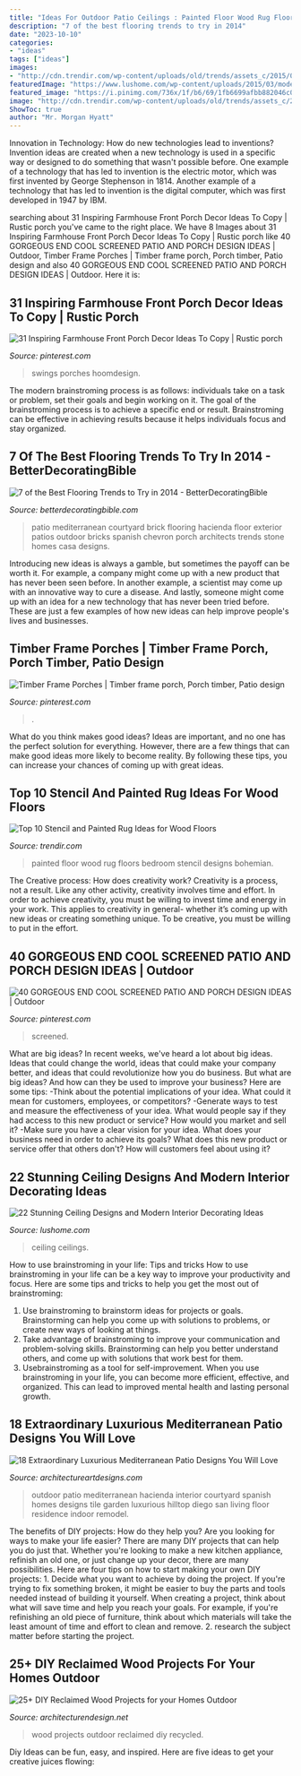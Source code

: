 ```yaml
---
title: "Ideas For Outdoor Patio Ceilings : Painted Floor Wood Rug Floors Bedroom Stencil Designs Bohemian"
description: "7 of the best flooring trends to try in 2014"
date: "2023-10-10"
categories:
- "ideas"
tags: ["ideas"]
images:
- "http://cdn.trendir.com/wp-content/uploads/old/trends/assets_c/2015/08/bohemian-rug-painted-on-bedroom-floor-thumb-autox841-55613.jpg"
featuredImage: "https://www.lushome.com/wp-content/uploads/2015/03/modern-ceiling-designs-home-interiors-8.jpg"
featured_image: "https://i.pinimg.com/736x/1f/b6/69/1fb6699afbb882046c0ede9200f232d1.jpg"
image: "http://cdn.trendir.com/wp-content/uploads/old/trends/assets_c/2015/08/bohemian-rug-painted-on-bedroom-floor-thumb-autox841-55613.jpg"
ShowToc: true
author: "Mr. Morgan Hyatt"
---
```



Innovation in Technology: How do new technologies lead to inventions?
Invention ideas are created when a new technology is used in a specific way or designed to do something that wasn't possible before. One example of a technology that has led to invention is the electric motor, which was first invented by George Stephenson in 1814. Another example of a technology that has led to invention is the digital computer, which was first developed in 1947 by IBM.

	

		
searching about 31 Inspiring Farmhouse Front Porch Decor Ideas To Copy | Rustic porch you've came to the right place. We have 8 Images about 31 Inspiring Farmhouse Front Porch Decor Ideas To Copy | Rustic porch like 40 GORGEOUS END COOL SCREENED PATIO AND PORCH DESIGN IDEAS | Outdoor, Timber Frame Porches | Timber frame porch, Porch timber, Patio design and also 40 GORGEOUS END COOL SCREENED PATIO AND PORCH DESIGN IDEAS | Outdoor. Here it is:
		
    
## 31 Inspiring Farmhouse Front Porch Decor Ideas To Copy | Rustic Porch

<img loading=lazy src="https://i.pinimg.com/736x/15/7c/df/157cdf1e122b1e7ccd080ef375cf3bf1.jpg" onerror="this.onerror=null;this.src='https://tse1.mm.bing.net/th?id=OIP.kUR_KRjb4MbSYKVDzAE7bQHaLH&amp;pid=15.1';" alt="31 Inspiring Farmhouse Front Porch Decor Ideas To Copy | Rustic porch">

_Source: pinterest.com_

>swings porches hoomdesign. 

	

The modern brainstroming process is as follows: individuals take on a task or problem, set their goals and begin working on it. The goal of the brainstroming process is to achieve a specific end or result. Brainstroming can be effective in achieving results because it helps individuals focus and stay organized.

    
## 7 Of The Best Flooring Trends To Try In 2014 - BetterDecoratingBible

<img loading=lazy src="http://betterdecoratingbible.com/wp-content/uploads/2014/01/mediterranean-patio.jpg" onerror="this.onerror=null;this.src='https://tse1.mm.bing.net/th?id=OIP.oauFU53rcI6q4Astz5RnQgHaLP&amp;pid=15.1';" alt="7 of the Best Flooring Trends to Try in 2014 - BetterDecoratingBible">

_Source: betterdecoratingbible.com_

>patio mediterranean courtyard brick flooring hacienda floor exterior patios outdoor bricks spanish chevron porch architects trends stone homes casa designs. 

	

Introducing new ideas is always a gamble, but sometimes the payoff can be worth it. For example, a company might come up with a new product that has never been seen before. In another example, a scientist may come up with an innovative way to cure a disease. And lastly, someone might come up with an idea for a new technology that has never been tried before. These are just a few examples of how new ideas can help improve people's lives and businesses.

    
## Timber Frame Porches | Timber Frame Porch, Porch Timber, Patio Design

<img loading=lazy src="https://i.pinimg.com/736x/a2/6c/9d/a26c9dc01882f7277d76f77f8c73a463.jpg" onerror="this.onerror=null;this.src='https://tse2.mm.bing.net/th?id=OIP.zvllJBseZ9UhlxVumuOQWgHaL1&amp;pid=15.1';" alt="Timber Frame Porches | Timber frame porch, Porch timber, Patio design">

_Source: pinterest.com_

>. 

	

What do you think makes good ideas?
Ideas are important, and no one has the perfect solution for everything. However, there are a few things that can make good ideas more likely to become reality. By following these tips, you can increase your chances of coming up with great ideas.

    
## Top 10 Stencil And Painted Rug Ideas For Wood Floors

<img loading=lazy src="http://cdn.trendir.com/wp-content/uploads/old/trends/assets_c/2015/08/bohemian-rug-painted-on-bedroom-floor-thumb-autox841-55613.jpg" onerror="this.onerror=null;this.src='https://tse1.mm.bing.net/th?id=OIP.C8gvn_5qeb-Bgj-gy7JEXQHaJ5&amp;pid=15.1';" alt="Top 10 Stencil and Painted Rug Ideas for Wood Floors">

_Source: trendir.com_

>painted floor wood rug floors bedroom stencil designs bohemian. 

	

The Creative process: How does creativity work?
Creativity is a process, not a result. Like any other activity, creativity involves time and effort. In order to achieve creativity, you must be willing to invest time and energy in your work. This applies to creativity in general- whether it’s coming up with new ideas or creating something unique. To be creative, you must be willing to put in the effort.

    
## 40 GORGEOUS END COOL SCREENED PATIO AND PORCH DESIGN IDEAS | Outdoor

<img loading=lazy src="https://i.pinimg.com/736x/1f/b6/69/1fb6699afbb882046c0ede9200f232d1.jpg" onerror="this.onerror=null;this.src='https://tse3.mm.bing.net/th?id=OIP.LOMXU11KdfIyjLN3IDNS0QHaLH&amp;pid=15.1';" alt="40 GORGEOUS END COOL SCREENED PATIO AND PORCH DESIGN IDEAS | Outdoor">

_Source: pinterest.com_

>screened. 

	

What are big ideas?
In recent weeks, we've heard a lot about big ideas. Ideas that could change the world, ideas that could make your company better, and ideas that could revolutionize how you do business. But what are big ideas? And how can they be used to improve your business? Here are some tips: 
-Think about the potential implications of your idea. What could it mean for customers, employees, or competitors? 
-Generate ways to test and measure the effectiveness of your idea. What would people say if they had access to this new product or service? How would you market and sell it? 
-Make sure you have a clear vision for your idea. What does your business need in order to achieve its goals? What does this new product or service offer that others don't? How will customers feel about using it?

    
## 22 Stunning Ceiling Designs And Modern Interior Decorating Ideas

<img loading=lazy src="https://www.lushome.com/wp-content/uploads/2015/03/modern-ceiling-designs-home-interiors-8.jpg" onerror="this.onerror=null;this.src='https://tse4.mm.bing.net/th?id=OIP.-nw0G4oHIxFATibVGqYTTwAAAA&amp;pid=15.1';" alt="22 Stunning Ceiling Designs and Modern Interior Decorating Ideas">

_Source: lushome.com_

>ceiling ceilings. 

	

How to use brainstroming in your life: Tips and tricks
How to use brainstroming in your life can be a key way to improve your productivity and focus. Here are some tips and tricks to help you get the most out of brainstroming: 
1) Use brainstroming to brainstorm ideas for projects or goals. Brainstorming can help you come up with solutions to problems, or create new ways of looking at things. 
2) Take advantage of brainstroming to improve your communication and problem-solving skills. Brainstorming can help you better understand others, and come up with solutions that work best for them. 
3) Usebrainstroming as a tool for self-improvement. When you use brainstroming in your life, you can become more efficient, effective, and organized. This can lead to improved mental health and lasting personal growth.

    
## 18 Extraordinary Luxurious Mediterranean Patio Designs You Will Love

<img loading=lazy src="https://www.architectureartdesigns.com/wp-content/uploads/2015/03/18-Extraordinary-Luxurious-Mediterranean-Patio-Designs-You-Will-Love-17-630x930.jpg" onerror="this.onerror=null;this.src='https://tse4.mm.bing.net/th?id=OIP.wWmJqb4LYaFKADz9Hc3H8wHaK7&amp;pid=15.1';" alt="18 Extraordinary Luxurious Mediterranean Patio Designs You Will Love">

_Source: architectureartdesigns.com_

>outdoor patio mediterranean hacienda interior courtyard spanish homes designs tile garden luxurious hilltop diego san living floor residence indoor remodel. 

	

The benefits of DIY projects: How do they help you?
Are you looking for ways to make your life easier? There are many DIY projects that can help you do just that. Whether you're looking to make a new kitchen appliance, refinish an old one, or just change up your decor, there are many possibilities. Here are four tips on how to start making your own DIY projects: 1. Decide what you want to achieve by doing the project. If you're trying to fix something broken, it might be easier to buy the parts and tools needed instead of building it yourself. When creating a project, think about what will save time and help you reach your goals. For example, if you're refinishing an old piece of furniture, think about which materials will take the least amount of time and effort to clean and remove. 2. research the subject matter before starting the project.

    
## 25+ DIY Reclaimed Wood Projects For Your Homes Outdoor

<img loading=lazy src="http://cdn.architecturendesign.net/wp-content/uploads/2015/05/AD-Outdoor-Reclaimed-Wood-Projects-23.jpg" onerror="this.onerror=null;this.src='https://tse4.mm.bing.net/th?id=OIP.FXp5tTQw-JikXafP_vPTzgHaOd&amp;pid=15.1';" alt="25+ DIY Reclaimed Wood Projects for your Homes Outdoor">

_Source: architecturendesign.net_

>wood projects outdoor reclaimed diy recycled. 

	

Diy Ideas can be fun, easy, and inspired. Here are five ideas to get your creative juices flowing:

